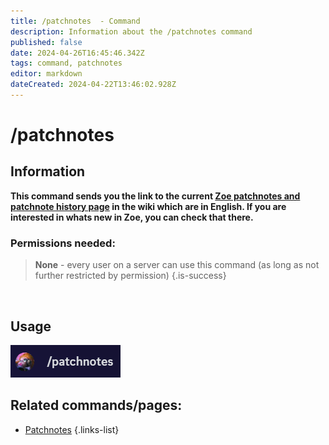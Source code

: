 ```yaml
---
title: /patchnotes  - Command
description: Information about the /patchnotes command
published: false
date: 2024-04-26T16:45:46.342Z
tags: command, patchnotes
editor: markdown
dateCreated: 2024-04-22T13:46:02.928Z
---
```


# /patchnotes
## Information
**This command sends you the link to the current [Zoe patchnotes and patchnote history page](/en/patchnotes) in the wiki which are in English. If you are interested in whats new in Zoe, you can check that there.**
<br>

### Permissions needed:
>**None** - every user on a server can use this command (as long as not further restricted by permission) {.is-success}

<br>

## Usage
![](/en_/en_patchnotes.png)
<br>

## Related commands/pages:
- [Patchnotes](/en/patchnotes/)
{.links-list}